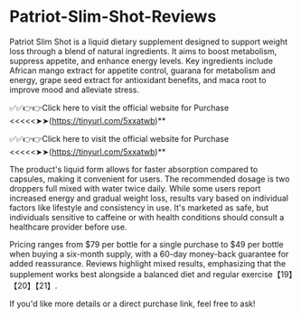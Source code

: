 # Patriot-Slim-Shot-Reviews
Patriot Slim Shot is a liquid dietary supplement designed to support weight loss through a blend of natural ingredients. It aims to boost metabolism, suppress appetite, and enhance energy levels. Key ingredients include African mango extract for appetite control, guarana for metabolism and energy, grape seed extract for antioxidant benefits, and maca root to improve mood and alleviate stress. 

✅✅👉👉Click here to visit the official website for Purchase <<<<<➤➤(https://tinyurl.com/5xxatwb)**

✅✅👉👉Click here to visit the official website for Purchase <<<<<➤➤(https://tinyurl.com/5xxatwb)**


The product's liquid form allows for faster absorption compared to capsules, making it convenient for users. The recommended dosage is two droppers full mixed with water twice daily. While some users report increased energy and gradual weight loss, results vary based on individual factors like lifestyle and consistency in use. It's marketed as safe, but individuals sensitive to caffeine or with health conditions should consult a healthcare provider before use.

Pricing ranges from $79 per bottle for a single purchase to $49 per bottle when buying a six-month supply, with a 60-day money-back guarantee for added reassurance. Reviews highlight mixed results, emphasizing that the supplement works best alongside a balanced diet and regular exercise【19】【20】【21】. 

If you'd like more details or a direct purchase link, feel free to ask!
